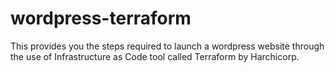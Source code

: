 # wordpress-terraform
This provides you the steps required to launch a wordpress website through the use of Infrastructure as Code tool called Terraform by Harchicorp.
